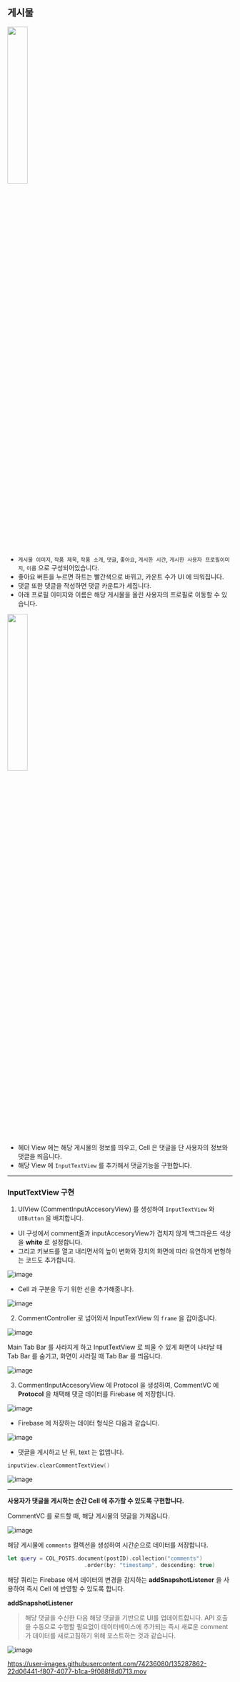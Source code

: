 ## 게시물


<img src = "https://user-images.githubusercontent.com/74236080/135287267-f1998996-30b0-43fb-9113-097a04d08fed.png" width="30%" height="30%">


- `게시물 이미지`, `작품 제목`, `작품 소개`, `댓글`, `좋아요`, `게시한 시간`, `게시한 사용자 프로필이미지`, `이름` 으로 구성되어있습니다.
- 좋아요 버튼을 누르면 하트는 빨간색으로 바뀌고, 카운트 수가 UI 에 띄워집니다.
- 댓글 또한 댓글을 작성하면 댓글 카운트가 세집니다.
- 아래 프로필 이미지와 이름은 해당 게시물을 올린 사용자의 프로필로 이동할 수 있습니다.



<img src = "https://user-images.githubusercontent.com/74236080/135287380-7d3931f8-ae54-40de-874e-3a9f59e4efa3.png" width="30%" height="30%">


- 헤더 View 에는 해당 게시물의 정보를 띄우고, Cell 은 댓글을 단 사용자의 정보와 댓글을 띄웁니다.
- 해당 View 에 `InputTextView` 를 추가해서 댓글기능을 구현합니다.

---

### InputTextView 구현

1. UIView (CommentInputAccesoryView) 를 생성하여 `InputTextView` 와 `UIButton` 을 배치합니다.
- UI 구성에서 comment줄과 inputAccesoryView가 겹치지 않게 백그라운드 색상을 **white** 로 설정합니다.
- 그리고 키보드를 열고 내리면서의 높이 변화와 장치의 화면에 따라 유연하게 변형하는 코드도 추가합니다.


![image](https://user-images.githubusercontent.com/74236080/135287465-fead0dde-9229-473b-9d05-e401d4006d67.png)

- Cell 과 구분을 두기 위한 선을 추가해줍니다.


![image](https://user-images.githubusercontent.com/74236080/135287488-1336e3d9-141a-41e9-ba88-32c42969cc6a.png)


2. CommentController 로 넘어와서 InputTextView 의 `frame` 을 잡아줍니다.
    
![image](https://user-images.githubusercontent.com/74236080/135287528-115b8ca1-bfc8-4a9e-9e0d-c0d7068fba28.png)
    

Main Tab Bar 를 사라지게 하고 InputTextView 로 띄울 수 있게 화면이 나타날 때 Tab Bar 를 숨기고, 화면이 사라질 때 Tab Bar 를 띄웁니다.


![image](https://user-images.githubusercontent.com/74236080/135287596-22c98d17-cc0e-47b3-8c11-fc2a614e9d1d.png)

3. CommentInputAccesoryView 에 Protocol 을 생성하여, CommentVC 에 **Protocol** 을 채택해 댓글 데이터를 Firebase 에 저장합니다.

![image](https://user-images.githubusercontent.com/74236080/135287643-76445f59-9ae4-4032-8130-e94b1c77e4b4.png)



- Firebase 에 저장하는 데이터 형식은 다음과 같습니다.

![image](https://user-images.githubusercontent.com/74236080/135287686-fb8c255f-f9f0-4fa8-a8ae-f5af1a87d1df.png)


- 댓글을 게시하고 난 뒤, text 는 없앱니다.

```swift
inputView.clearCommentTextView()
```

![image](https://user-images.githubusercontent.com/74236080/135287715-6f0594bc-9c05-4868-8f9a-5cc3a9a3fd8d.png)



---

**사용자가 댓글을 게시하는 순간 Cell 에 추가할 수 있도록 구현합니다.**

CommentVC 를 로드할 때, 해당 게시물의 댓글을 가져옵니다.

![image](https://user-images.githubusercontent.com/74236080/135287756-349467c8-e57d-477e-9790-311ed5a9632c.png)



해당 게시물에 `comments` 컬렉션을 생성하여 시간순으로 데이터를 저장합니다.

```swift
let query = COL_POSTS.document(postID).collection("comments")
						.order(by: "timestamp", descending: true)
```

해당 쿼리는 Firebase 에서 데이터의 변경을 감지하는 **addSnapshotListener** 을 사용하여 즉시 Cell 에 반영할 수 있도록 합니다.

**addSnapshotListener**

> 해당 댓글을 수신한 다음 해당 댓글을 기반으로 UI를 업데이트합니다.
API 호출을 수동으로 수행할 필요없이 데이터베이스에 추가되는 즉시 새로운 comment가 데이터를 새로고침하기 위해 포스트하는 것과 같습니다.
>


![image](https://user-images.githubusercontent.com/74236080/135287817-080aad67-ea97-4492-8a1e-2f76392fd368.png)



https://user-images.githubusercontent.com/74236080/135287862-22d06441-f807-4077-b1ca-9f088f8d0713.mov

